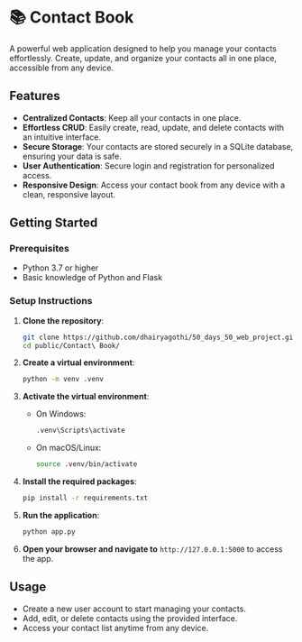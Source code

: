 # 📚 Contact Book

A powerful web application designed to help you manage your contacts effortlessly. Create, update, and organize your contacts all in one place, accessible from any device.

## Features

- **Centralized Contacts**: Keep all your contacts in one place.
- **Effortless CRUD**: Easily create, read, update, and delete contacts with an intuitive interface.
- **Secure Storage**: Your contacts are stored securely in a SQLite database, ensuring your data is safe.
- **User Authentication**: Secure login and registration for personalized access.
- **Responsive Design**: Access your contact book from any device with a clean, responsive layout.

## Getting Started

### Prerequisites

- Python 3.7 or higher
- Basic knowledge of Python and Flask

### Setup Instructions

1. **Clone the repository**:

   ```bash
   git clone https://github.com/dhairyagothi/50_days_50_web_project.git
   cd public/Contact\ Book/
   ```

2. **Create a virtual environment**:

   ```bash
   python -m venv .venv
   ```

3. **Activate the virtual environment**:

   - On Windows:

     ```bash
     .venv\Scripts\activate
     ```

   - On macOS/Linux:

     ```bash
     source .venv/bin/activate
     ```

4. **Install the required packages**:

   ```bash
   pip install -r requirements.txt
   ```

5. **Run the application**:

   ```bash
   python app.py
   ```

6. **Open your browser and navigate to** `http://127.0.0.1:5000` to access the app.

## Usage

- Create a new user account to start managing your contacts.
- Add, edit, or delete contacts using the provided interface.
- Access your contact list anytime from any device.
